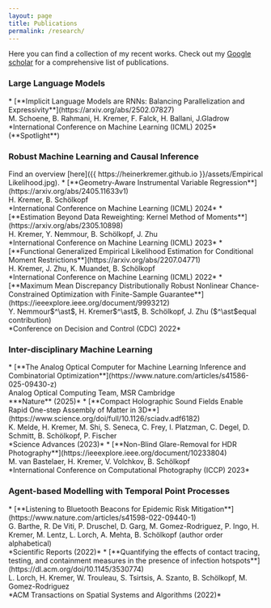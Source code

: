 ```yaml
---
layout: page
title: Publications
permalink: /research/
---
```


<style TYPE="text/css">
code.has-jax {font: inherit; font-size: 100%; background: inherit; border: inherit;}
</style>
<script type="text/x-mathjax-config">
MathJax.Hub.Config({
    tex2jax: {
        inlineMath: [['$','$'], ['\\(','\\)']],
        skipTags: ['script', 'noscript', 'style', 'textarea', 'pre'] // removed 'code' entry
    }
});
MathJax.Hub.Queue(function() {
    var all = MathJax.Hub.getAllJax(), i;
    for(i = 0; i < all.length; i += 1) {
        all[i].SourceElement().parentNode.className += ' has-jax';
    }
});
</script>
<script type="text/javascript" src="https://cdnjs.cloudflare.com/ajax/libs/mathjax/2.7.4/MathJax.js?config=TeX-AMS_HTML-full"></script>


Here you can find a collection of my recent works. Check out my [Google scholar](https://scholar.google.com/citations?user=I_9TrpgAAAAJ&hl=en) for a comprehensive list of publications.

<h3> Large Language Models </h3>
* [**Implicit Language Models are RNNs: Balancing Parallelization and Expressivity**](https://arxiv.org/abs/2502.07827) <br/>
    M. Schoene, B. Rahmani, H. Kremer, F. Falck, H. Ballani, J.Gladrow <br/>
    *International Conference on Machine Learning (ICML) 2025* (**Spotlight**)

 <h3> Robust Machine Learning and Causal Inference </h3>
 Find an overview [here]({{ https://heinerkremer.github.io }}/assets/Empirical Likelihood.jpg).
* [**Geometry-Aware Instrumental Variable Regression**](https://arxiv.org/abs/2405.11633v1) <br/>
    H. Kremer, B. Schölkopf <br/> 
    *International Conference on Machine Learning (ICML) 2024*
* [**Estimation Beyond Data Reweighting: Kernel Method of Moments**](https://arxiv.org/abs/2305.10898) <br/>
    H. Kremer, Y. Nemmour, B. Schölkopf, J. Zhu <br/> 
    *International Conference on Machine Learning (ICML) 2023*
* [**Functional Generalized Empirical Likelihood Estimation for Conditional Moment Restrictions**](https://arxiv.org/abs/2207.04771) <br/>
    H. Kremer, J. Zhu, K. Muandet, B. Schölkopf <br/>
    *International Conference on Machine Learning (ICML) 2022*
* [**Maximum Mean Discrepancy Distributionally Robust Nonlinear Chance-Constrained Optimization with Finite-Sample Guarantee**](https://ieeexplore.ieee.org/document/9993212) <br/>
    Y. Nemmour$^\ast$, H. Kremer$^\ast$, B. Schölkopf, J. Zhu ($^\ast$equal contribution) <br/>*Conference on Decision and Control (CDC) 2022*

 <h3> Inter-disciplinary Machine Learning </h3>
 * [**The Analog Optical Computer for Machine Learning Inference and Combinatorial Optimization**](https://www.nature.com/articles/s41586-025-09430-z)<br/>
 Analog Optical Computing Team, MSR Cambridge <br/>
 ***Nature** (2025)*
 * [**Compact Holographic Sound Fields Enable Rapid One-step Assembly of Matter in 3D**](https://www.science.org/doi/full/10.1126/sciadv.adf6182)<br/>
    K. Melde, H. Kremer, M. Shi, S. Seneca, C. Frey, I. Platzman, C. Degel, D. Schmitt, B. Schölkopf, P. Fischer <br/>
    *Science Advances (2023)*
* [**Non-Blind Glare-Removal for HDR Photography**](https://ieeexplore.ieee.org/document/10233804)<br/>
    M. van Bastelaer, H. Kremer, V. Volchkov, B. Schölkopf 
    <br/> *International Conference on Computational Photography (ICCP) 2023*

 <h3> Agent-based Modelling with Temporal Point Processes </h3>
 * [**Listening to Bluetooth Beacons for Epidemic Risk Mitigation**](https://www.nature.com/articles/s41598-022-09440-1) <br/>
    G. Barthe, R. De Viti, P. Druschel, D. Garg, M. Gomez-Rodriguez, P. Ingo, H. Kremer, M. Lentz, L. Lorch, A. Mehta, B. Schölkopf (author order alphabetical) <br/>
    *Scientific Reports (2022)*
* [**Quantifying the effects of contact tracing, testing, and containment measures in the presence of infection hotspots**](https://dl.acm.org/doi/10.1145/3530774) <br/>
    L. Lorch, H. Kremer, W. Trouleau, S. Tsirtsis, A. Szanto, B. Schölkopf, M. Gomez-Rodriguez <br/>
    *ACM Transactions on Spatial Systems and Algorithms (2022)*
